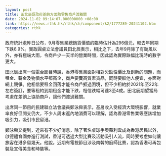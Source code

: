 ```yaml
---
layout: post
title: 田北辰促政府差餉方面助零售商戶渡難關
date: 2024-11-02 09:14:07.000000000 +08:00
link: https://news.rthk.hk/rthk/ch/component/k2/1777289-20241102.htm
categories: rthk
---
```


政府統計處昨日公布，9月零售業總銷貨價值的臨時估計為296億元，較去年同期下跌6.9%。實政圓桌立法會議員田北辰表示，相比之下，去年9月除了有颱風以外，亦有極端大雨，令商戶少一天半的營業時間，因此認為實際跌幅比現時的數字更大。

田北辰出席一個電台節目時說，香港零售業面對相對欠缺性價比及創新的問題，而租金、薪金及物價水平都高企，商戶要賣高質素貨品，同時要較他人便宜，亦面對網上競爭。他相信要租金回落才能令商戶捱過困境，但不少租約於2021年至22年左右簽訂，要等租約到期租金才能下跌，相信跌幅可達3至4成。田北辰期望當局考慮在差餉上協助商戶，讓他們渡過難關。 

出席同一節目的民建聯立法會議員鄭泳舜表示，基層收入受經濟大環境影響，就業率良好但開支仍大，不少人周末返內地消費可以理解，認為香港零售業等應該增加吸引力，吸引市民留港。

鄭泳舜又提到，近來有不少好消息，除了著名桌球手奧蘇利雲成為香港居民以外，啟德體育園亦進行測試，香港可透過大型比賽及活動吸引人流，同時要考慮如何讓旅客在港多留幾天。他說，近期有電視節目涉及南韓的廚師比賽，認為香港可再包裝及宣傳美食和時裝等。

